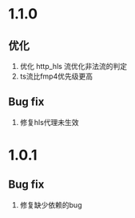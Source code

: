 # 1.1.0

## 优化

1. 优化 http_hls 流优化非法流的判定
2. ts流比fmp4优先级更高

## Bug fix

1. 修复hls代理未生效

# 1.0.1

## Bug fix

1. 修复缺少依赖的bug
